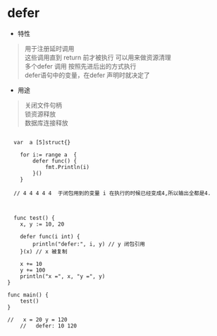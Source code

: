 # defer

- 特性
> 用于注册延时调用    
这些调用直到 return 前才被执行 可以用来做资源清理  
多个defer 调用 按照先进后出的方式执行  
defer语句中的变量，在defer 声明时就决定了

- 用途 
> 关闭文件句柄    
锁资源释放   
数据库连接释放  



```golang

  var  a [5]struct{}

	for i:= range a  {
		defer func() {
			fmt.Println(i)
		}()
	}
  
  // 4 4 4 4 4  于闭包用到的变量 i 在执行的时候已经变成4,所以输出全都是4.
  
  
  
  func test() {
    x, y := 10, 20

    defer func(i int) {
        println("defer:", i, y) // y 闭包引用
    }(x) // x 被复制

    x += 10
    y += 100
    println("x =", x, "y =", y)
}

func main() {
    test()
}

//   x = 20 y = 120
    //   defer: 10 120
```
